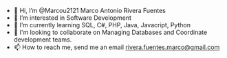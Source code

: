 - 👋 Hi, I’m @Marcou2121 Marco Antonio Rivera Fuentes
- 👀 I’m interested in Software Development
- 🌱 I’m currently learning SQL, C#, PHP, Java, Javacript, Python
- 💞️ I'm looking to collaborate on Managing Databases and Coordinate development teams.
- 📫 How to reach me, send me an email rivera.fuentes.marco@gmail.com

<!---
Marcou2121/Marcou2121 is a ✨ special ✨ repository because its `README.md` (this file) appears on your GitHub profile.
You can click the Preview link to take a look at your changes.
--->
